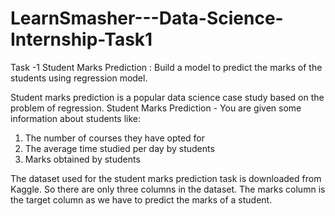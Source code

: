 # LearnSmasher---Data-Science-Internship-Task1
Task -1 Student Marks Prediction : Build a model to predict the marks of the students using regression model.

Student marks prediction is a popular data science case study based on the problem of regression.
Student Marks Prediction -
You are given some information about students like:

1. The number of courses they have opted for
2. The average time studied per day by students
3. Marks obtained by students

The dataset used for the student marks prediction task is downloaded from Kaggle.
So there are only three columns in the dataset. The marks column is the target column as we have to predict the marks of a student.
